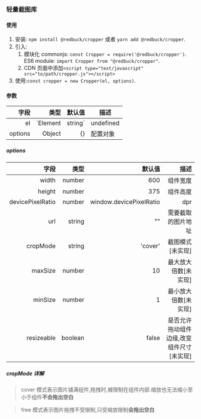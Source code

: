 ### 轻量截图库

#### 使用

1. 安装: `npm install @redbuck/cropper` 或者 `yarn add @redbuck/cropper`.
2. 引入:
   1. 模块化
      commonjs: `const Cropper = require('@redbuck/cropper')`.
      ES6 module: `import Cropper from "@redbuck/cropper"`.
   2. CDN
      页面中添加`<script type="text/javascript" src="to/path/cropper.js"></script>`
3. 使用:`const cropper = new Cropper(el, options)`.

#### 参数

|    字段 |             类型 |    默认值 | 描述             |
| ------: | ---------------: | --------: | ---------------- |
|      el | `Element|string` | undefined | 截图组件挂载位置 |
| options |           Object |        {} | 配置对象         |

##### options

|             字段 |    类型 |                  默认值 |                                      描述 |
| ---------------: | ------: | ----------------------: | ----------------------------------------: |
|            width |  number |                     600 |                                  组件宽度 |
|           height |  number |                     375 |                                  组件高度 |
| devicePixelRatio |  number | window.devicePixelRatio |                                       dpr |
|              url |  string |                      "" |                        需要截取的图片地址 |
|         cropMode |  string |                 'cover' |                          截图模式[未实现] |
|          maxSize |  number |                      10 |                      最大放大倍数[未实现] |
|          minSize |  number |                       1 |                      最小放大倍数[未实现] |
|       resizeable | boolean |                   false | 是否允许拖动组件边缘,改变组件尺寸[未实现] |

##### cropMode 详解

> cover 模式表示图片铺满组件,拖拽时,被限制在组件内部.缩放也无法缩小至小于组件**不会拖出空白**

> free 模式表示图片拖拽不受限制,只受缩放限制**会拖出空白**
